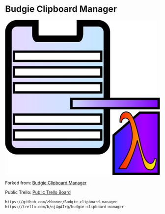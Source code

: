 # Budgie Clipboard Manager

![Clipboard Manager](media/clipboard%20manager.png)

Forked from: [Budgie Clipboard Manager](https://github.com/zhboner/Budgie-clipboard-manager)

Public Trello: [Public Trello Board](https://trello.com/b/nj4gAIrg/budgie-clipboard-manager)

```
https://github.com/zhboner/Budgie-clipboard-manager
https://trello.com/b/nj4gAIrg/budgie-clipboard-manager
```

